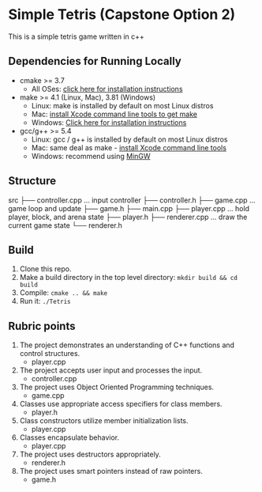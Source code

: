 # Simple Tetris (Capstone Option 2)
This is a simple tetris game written in c++

## Dependencies for Running Locally
* cmake >= 3.7
  * All OSes: [click here for installation instructions](https://cmake.org/install/)
* make >= 4.1 (Linux, Mac), 3.81 (Windows)
  * Linux: make is installed by default on most Linux distros
  * Mac: [install Xcode command line tools to get make](https://developer.apple.com/xcode/features/)
  * Windows: [Click here for installation instructions](http://gnuwin32.sourceforge.net/packages/make.htm)
* gcc/g++ >= 5.4
  * Linux: gcc / g++ is installed by default on most Linux distros
  * Mac: same deal as make - [install Xcode command line tools](https://developer.apple.com/xcode/features/)
  * Windows: recommend using [MinGW](http://www.mingw.org/)

## Structure
src
├── controller.cpp ... input controller
├── controller.h
├── game.cpp ... game loop and update
├── game.h
├── main.cpp
├── player.cpp ... hold player, block, and arena state
├── player.h
├── renderer.cpp ... draw the current game state
└── renderer.h


## Build

1. Clone this repo.
2. Make a build directory in the top level directory: `mkdir build && cd build`
3. Compile: `cmake .. && make`
4. Run it: `./Tetris`


## Rubric points
1. The project demonstrates an understanding of C++ functions and control structures.
    * player.cpp
2. The project accepts user input and processes the input.
    * controller.cpp
3. The project uses Object Oriented Programming techniques.
    * game.cpp
4. Classes use appropriate access specifiers for class members.
    * player.h
5. Class constructors utilize member initialization lists.
    * player.cpp
6. Classes encapsulate behavior.
    * player.cpp
7. The project uses destructors appropriately.
    * renderer.h
8. The project uses smart pointers instead of raw pointers.
    * game.h